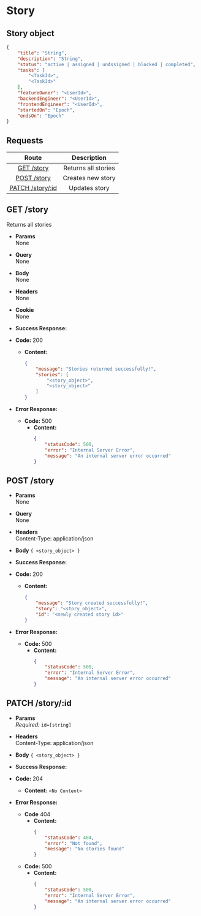# Story

## Story object

```json
{
    "title": "String",
    "description": "String",
    "status": "active | assigned | unAssigned | blocked | completed",
    "tasks": [
        "<TaskId>",
        "<TaskId>"
    ],
    "featureOwner": "<UserId>",
    "backendEngineer": "<UserId>",
    "frontendEngineer": "<UserId>",
    "startedOn": "Epoch",
    "endsOn": "Epoch"
}
```

## **Requests**

|               Route                |     Description     |
|:----------------------------------:|:-------------------:|
|      [GET /story](#get-story)      | Returns all stories |
|     [POST /story](#post-story)     |  Creates new story  |
| [PATCH /story/:id](#patch-storyid) |    Updates story    |
## **GET /story**

Returns all stories

- **Params**  
  None
- **Query**  
  None
- **Body**  
  None
- **Headers**  
  None
- **Cookie**  
  None
- **Success Response:**
- **Code:** 200
  - **Content:**
    ```json
    {
        "message": "Stories returned successfully!",
        "stories": [
            "<story_object>",
            "<story_object>"
        ]
    }
    ```

- **Error Response:**
  - **Code:** 500
    - **Content:**
        ```json
        {
            "statusCode": 500,
            "error": "Internal Server Error",
            "message": "An internal server error occurred"
        }
        ```


## **POST /story**

- **Params**  
  None
- **Query**  
  None
- **Headers**  
  Content-Type: application/json
- **Body** `{ <story_object> }`
- **Success Response:**
- **Code:** 200
  - **Content:**
    ```json
    {
        "message": "Story created successfully!",
        "story": "<story_object>",
        "id": "<newly created story id>"
    }
    ```

- **Error Response:**
  - **Code:** 500
    - **Content:**
        ```json
        {
            "statusCode": 500,
            "error": "Internal Server Error",
            "message": "An internal server error occurred"
        }
        ```

## **PATCH /story/:id**

- **Params**  
  _Required:_ `id=[string]`

- **Headers**  
  Content-Type: application/json
- **Body** `{ <story_object> }`
- **Success Response:**
- **Code:** 204
  - **Content:** `<No Content>`

- **Error Response:**
  - **Code** 404
    - **Content:**
        ```json
        {
            "statusCode": 404,
            "error": "Not found",
            "message": "No stories found"
        }
        ```
  - **Code:** 500
    - **Content:**
        ```json
        {
            "statusCode": 500,
            "error": "Internal Server Error",
            "message": "An internal server error occurred"
        }
        ```